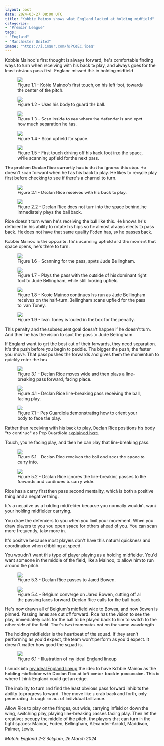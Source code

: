 ```yaml
---
layout: post
date: 2024-03-27 08:00 UTC
title: "Kobbie Mainoo shows what England lacked at holding midfield"
categories:
- "Premier League"
tags:
- "England"
- "Manchester United"
image: "https://i.imgur.com/hsPCgEC.jpeg"
---
```


Kobbie Mainoo's first thought is always forward, he's comfortable finding ways to turn when receiving with his back to play, and always goes for the least obvious pass first. England missed this in holding midfield.

<!---more--->

<figure>
    <img src="https://i.imgur.com/VrisQZl.jpeg">
    <figcaption>Figure 1.1 - Kobie Mainoo's first touch, on his left foot, towards the center of the pitch.</figcaption>
</figure> 

<figure>
    <img src="https://i.imgur.com/bwllTvQ.jpeg">
    <figcaption>Figure 1.2 - Uses his body to guard the ball.</figcaption>
</figure> 

<figure>
    <img src="https://i.imgur.com/6yGe1GM.jpeg">
    <figcaption>Figure 1.3 - Scan inside to see where the defender is and spot how much separation he has.</figcaption>
</figure> 

<figure>
    <img src="https://i.imgur.com/XvoIYu5.jpeg">
    <figcaption>Figure 1.4 - Scan upfield for space.</figcaption>
</figure> 

<figure>
    <img src="https://i.imgur.com/hsPCgEC.jpeg">
    <figcaption>Figure 1.5 - First touch driving off his back foot into the space, while scanning upfield for the next pass.</figcaption>
</figure> 

The problem Declan Rice currently has is that he ignores this step. He doesn't scan forward when he has his back to play. He likes to recycle play first before checking to see if there's a channel to turn. 

<figure>
    <img src="https://i.imgur.com/VhYTMQa.jpeg">
    <figcaption>Figure 2.1 - Declan Rice receives with his back to play.</figcaption>
</figure> 

<figure>
    <img src="https://i.imgur.com/pFueYg6.jpeg">
    <figcaption>Figure 2.2 - Declan Rice does not turn into the space behind, he immediately plays the ball back.</figcaption>
</figure> 

Rice doesn't turn when he's receiving the ball like this. He knows he's deficient in his ability to rotate his hips so he almost always elects to pass back. He does not have that same quality Foden has, so he passes back. 

Kobbie Mainoo is the opposite. He's scanning upfield and the moment that space opens, he's there to turn. 

<figure>
    <img src="https://i.imgur.com/41qJBuR.jpeg">
    <figcaption>Figure 1.6 - Scanning for the pass, spots Jude Bellingham.</figcaption>
</figure> 

<figure>
    <img src="https://i.imgur.com/OHoX0OJ.jpeg">
    <figcaption>Figure 1.7 - Plays the pass with the outside of his dominant right foot to Jude Bellingham, while still looking upfield.</figcaption>
</figure> 

<figure>
    <img src="https://i.imgur.com/8RDfMlj.jpeg">
    <figcaption>Figure 1.8 - Kobie Mainoo continues his run as Jude Bellingham receives on the half-turn. Bellingham scans upfield for the pass to Ivan Toney.</figcaption>
</figure> 

<figure>
    <img src="https://i.imgur.com/EEW51mV.jpeg">
    <figcaption>Figure 1.9 - Ivan Toney is fouled in the box for the penalty.</figcaption>
</figure> 

This penalty and the subsequent goal doesn't happen if he doesn't turn. And then he has the vision to spot the pass to Jude Bellingham. 

If England want to get the best out of their forwards, they need separation. It's the push before you begin to peddle. The bigger the push, the faster you move. That pass pushes the forwards and gives them the momentum to quickly enter the box.

<figure>
    <img src="https://i.imgur.com/KjrobRG.jpeg">
    <figcaption>Figure 3.1 - Declan Rice moves wide and then plays a line-breaking pass forward, facing place.</figcaption>
</figure> 

<figure>
    <img src="https://i.imgur.com/rGI08b4.jpeg">
    <figcaption>Figure 4.1 - Declan Rice line-breaking pass receiving the ball, facing play.</figcaption>
</figure> 

<figure>
    <img src="https://i.imgur.com/tb8Ehmk.png">
    <figcaption>Figure 7.1 - Pep Guardiola demonstrating how to orient your body to face the play.</figcaption>
</figure> 

Rather than receiving with his back to play, Declan Rice positions his body "to continue" as Pep Guardiola [explained here](https://tacticsjournal.com/2024/03/01/positive-orientation-when-receiving-the-ball/). 

Touch, you're facing play, and then he can play that line-breaking pass. 

<figure>
    <img src="https://i.imgur.com/Uaq8uX7.jpeg">
    <figcaption>Figure 5.1 - Declan Rice receives the ball and sees the space to carry into.</figcaption>
</figure> 

<figure>
    <img src="https://i.imgur.com/KcOJAN7.jpeg">
    <figcaption>Figure 5.2 - Declan Rice ignores the line-breaking passes to the forwards and continues to carry wide.</figcaption>
</figure> 

Rice has a carry first then pass second mentality, which is both a positive thing and a negative thing. 

It's a negative as a holding midfielder because you normally wouldn't want your holding midfielder carrying.

You draw the defenders to you when you limit your movement. When you draw players to you you open space for others ahead of you. You can scan more frequently, take more in. 

It's positive because most players don't have this natural quickness and coordination when dribbling at speed.

You wouldn't want this type of player playing as a holding midfielder. You'd want someone in the middle of the field, like a Mainoo, to allow him to run around the pitch. 

<figure>
    <img src="https://i.imgur.com/24ZrhkS.jpeg">
    <figcaption>Figure 5.3 - Declan Rice passes to Jared Bowen.</figcaption>
</figure> 

<figure>
    <img src="https://i.imgur.com/aUiO93G.jpeg">
    <figcaption>Figure 5.4 - Belgium converge on Jared Bowen, cutting off all the passing lanes forward. Declan Rice calls for the ball back.</figcaption>
</figure> 

He's now drawn all of Belgium's midfield wide to Bowen, and now Bowen is pinned. Passing lanes are cut off forward. Rice has the vision to see the play, immediately calls for the ball to be played back to him to switch to the other side of the field. That's two teammates not on the same wavelength. 

The holding midfielder is the heartbeat of the squad. If they aren't performing as you'd expect, the team won't perform as you'd expect. It doesn't matter how good the squad is. 

<figure>
    <img src="https://i.imgur.com/UayhxAx.jpeg">
    <figcaption>Figure 6.1 - Illustration of my ideal England lineup.</figcaption>
</figure> 

I snuck into [my ideal England lineup](https://tacticsjournal.com/2024/03/20/englands-simple-solution/) the idea to have Kobbie Mainoo as the holding midfielder with Declan Rice at left center-back in possession. This is where I think England could get an edge. 

The inability to turn and find the least obvious pass forward inhibits the ability to progress forward. They move like a crab back and forth, only penetrating through an act of individual brilliance. 

Allow Rice to play on the fringes, out wide, carrying infield or down the wing, switching play, playing line-breaking passes facing play. Then let the creatives occupy the middle of the pitch, the players that can turn in the tight spaces: Mainoo, Foden, Bellingham, Alexander-Arnold, Maddison, Palmer, Lewis. 

*Match: England 2-2 Belgium, 26 March 2024*